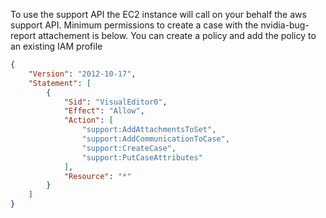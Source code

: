 To use the support API the EC2 instance will call on your behalf the aws support API.
Minimum permissions to create a case with the nvidia-bug-report attachement is below.
You can create a policy and add the policy to an existing IAM profile

````json
{
    "Version": "2012-10-17",
    "Statement": [
        {
            "Sid": "VisualEditor0",
            "Effect": "Allow",
            "Action": [
                "support:AddAttachmentsToSet",
                "support:AddCommunicationToCase",
                "support:CreateCase",
                "support:PutCaseAttributes"
            ],
            "Resource": "*"
        }
    ]
}
````
